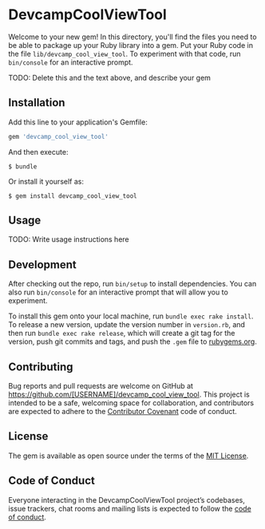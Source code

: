 # DevcampCoolViewTool

Welcome to your new gem! In this directory, you'll find the files you need to be able to package up your Ruby library into a gem. Put your Ruby code in the file `lib/devcamp_cool_view_tool`. To experiment with that code, run `bin/console` for an interactive prompt.

TODO: Delete this and the text above, and describe your gem

## Installation

Add this line to your application's Gemfile:

```ruby
gem 'devcamp_cool_view_tool'
```

And then execute:

    $ bundle

Or install it yourself as:

    $ gem install devcamp_cool_view_tool

## Usage

TODO: Write usage instructions here

## Development

After checking out the repo, run `bin/setup` to install dependencies. You can also run `bin/console` for an interactive prompt that will allow you to experiment.

To install this gem onto your local machine, run `bundle exec rake install`. To release a new version, update the version number in `version.rb`, and then run `bundle exec rake release`, which will create a git tag for the version, push git commits and tags, and push the `.gem` file to [rubygems.org](https://rubygems.org).

## Contributing

Bug reports and pull requests are welcome on GitHub at https://github.com/[USERNAME]/devcamp_cool_view_tool. This project is intended to be a safe, welcoming space for collaboration, and contributors are expected to adhere to the [Contributor Covenant](http://contributor-covenant.org) code of conduct.

## License

The gem is available as open source under the terms of the [MIT License](https://opensource.org/licenses/MIT).

## Code of Conduct

Everyone interacting in the DevcampCoolViewTool project’s codebases, issue trackers, chat rooms and mailing lists is expected to follow the [code of conduct](https://github.com/[USERNAME]/devcamp_cool_view_tool/blob/master/CODE_OF_CONDUCT.md).
